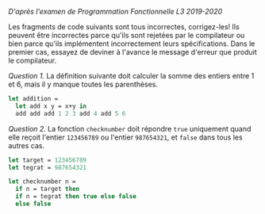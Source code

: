 *D'après l'examen de Programmation Fonctionnelle L3 2019-2020*

Les fragments de code suivants sont tous incorrectes, corrigez-les!
Ils peuvent être incorrectes parce qu'ils sont rejetées par le compilateur
ou bien parce qu'ils implémentent incorrectement leurs spécifications.
Dans le premier cas, essayez de deviner à l'avance le message d'erreur
que produit le compilateur.


*Question 1.* La définition suivante doit calculer la somme des
entiers entre 1 et 6, mais il y manque toutes les parenthèses.

```ocaml
let addition =
  let add x y = x+y in
  add add add 1 2 3 add 4 add 5 6
```

*Question 2.* La fonction `checknumber` doit répondre `true` uniquement
quand elle reçoit l'entier `123456789` ou l'entier `987654321`, et
`false` dans tous les autres cas.

```ocaml
let target = 123456789
let tegrat = 987654321

let checknumber n = 
  if n = target then
  if n = tegrat then true else false
  else false
```

